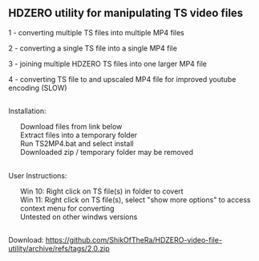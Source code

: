 ## HDZERO utility for manipulating TS video files

1 - converting multiple TS files into multiple MP4 files

2 - converting a single TS file into a single MP4 file

3 - joining multiple HDZERO TS files into one larger MP4 file

4 - converting TS file to and upscaled MP4 file for improved youtube encoding (SLOW)

##
Installation:
<ul class="task-list">
<li>Download files from link below</li>
<li>Extract files into a temporary folder</li>
<li>Run TS2MP4.bat and select install</li>
<li>Downloaded zip / temporary folder may be removed</li>
</ul>

##
User Instructions:
<ul class="task-list">
<li>Win 10: Right click on TS file(s) in folder to covert</li>
<li>Win 11: Right click on TS file(s), select "show more options" to access context menu for converting</li>
<li>Untested on other windws versions</li>
</ul>

##
Download:
https://github.com/ShikOfTheRa/HDZERO-video-file-utility/archive/refs/tags/2.0.zip

